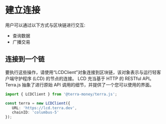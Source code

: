 # 建立连接

用户可以通过以下方式与区块链进行交互:

- 查询数据
- 广播交易

## 连接到一个链

要执行这些操作，请使用“LCDClient”对象连接到区块链，该对象表示与运行轻客户端守护程序 (LCD) 的节点的连接。 LCD 充当基于 HTTP 的 RESTful API。 Terra.js 抽象了进行原始 API 调用的细节，并提供了一个您可以使用的界面。 

```ts
import { LCDClient } from '@terra-money/terra.js';

const terra = new LCDClient({
   URL: 'https://lcd.terra.dev',
   chainID: 'columbus-5'
});
```
